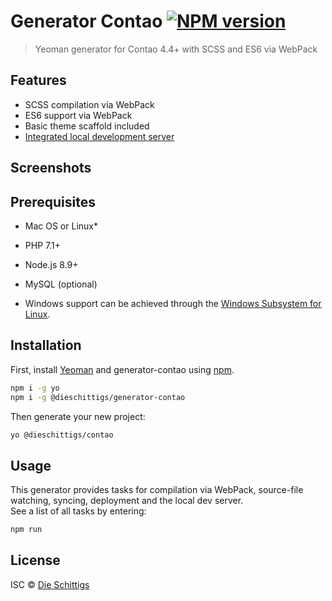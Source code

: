 # Generator Contao [![NPM version][npm-image]][npm-url]
> Yeoman generator for Contao 4.4+ with SCSS and ES6 via WebPack

## Features

 * SCSS compilation via WebPack
 * ES6 support via WebPack
 * Basic theme scaffold included
 * [Integrated local development server](https://github.com/DieSchittigs/contao-dev-server)

## Screenshots



## Prerequisites

 * Mac OS or Linux*
 * PHP 7.1+
 * Node.js 8.9+
 * MySQL (optional)

* Windows support can be achieved through the [Windows Subsystem for Linux](https://docs.microsoft.com/en-us/windows/wsl/install-win10).

## Installation

First, install [Yeoman](http://yeoman.io) and generator-contao using [npm](https://www.npmjs.com/).

```bash
npm i -g yo
npm i -g @dieschittigs/generator-contao
```

Then generate your new project:

```bash
yo @dieschittigs/contao
```

## Usage

This generator provides tasks for compilation via WebPack, source-file watching, syncing, deployment and the local dev server.  
See a list of all tasks by entering:

```bash
npm run
```

## License

ISC © [Die Schittigs](https://www.dieschittigs.de)


[npm-image]: https://badge.fury.io/js/%40dieschittigs%2Fgenerator-contao.svg
[npm-url]: https://npmjs.org/package/@dieschittigs/generator-contao
